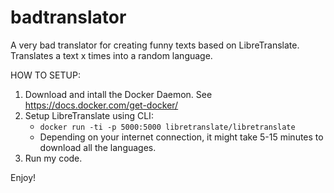 # badtranslator
A very bad translator for creating funny texts based on LibreTranslate. Translates a text x times into a random language.

HOW TO SETUP:
1. Download and intall the Docker Daemon. See https://docs.docker.com/get-docker/
2. Setup LibreTranslate using CLI:
   - ```docker run -ti -p 5000:5000 libretranslate/libretranslate```
   - Depending on your internet connection, it might take 5-15 minutes to download all the languages.
3. Run my code.

Enjoy!
